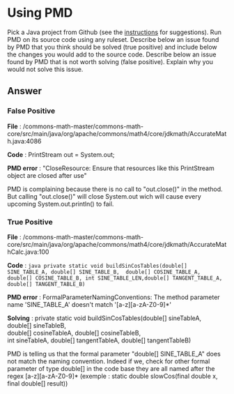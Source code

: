 # Using PMD

Pick a Java project from Github (see the [instructions](../sujet.md) for suggestions). Run PMD on its source code using any ruleset. Describe below an issue found by PMD that you think should be solved (true positive) and include below the changes you would add to the source code. Describe below an issue found by PMD that is not worth solving (false positive). Explain why you would not solve this issue.

## Answer

### False Positive

<b>File</b> : /commons-math-master/commons-math-core/src/main/java/org/apache/commons/math4/core/jdkmath/AccurateMath.java:4086 

<b>Code</b>        : PrintStream out = System.out;

<b>PMD error</b>   : "CloseResource:	Ensure that resources like this PrintStream object are closed after use"  

PMD is complaining because there is no call to "out.close()" in the method. But calling "out.close()" will close System.out wich will cause every upcoming   System.out.println() to fail.  


### True Positive

<b>File</b>        : /commons-math-master/commons-math-core/src/main/java/org/apache/commons/math4/core/jdkmath/AccurateMathCalc.java:100  

<b>Code</b>        : 
```java private static void buildSinCosTables(double[] SINE_TABLE_A, double[] SINE_TABLE_B,  double[] COSINE_TABLE_A, double[] COSINE_TABLE_B, int SINE_TABLE_LEN,double[] TANGENT_TABLE_A, double[] TANGENT_TABLE_B)  ```
                                          
<b>PMD error</b>   : FormalParameterNamingConventions:	The method parameter name 'SINE_TABLE_A' doesn't match '[a-z][a-zA-Z0-9]*'  

<b>Solving</b>     : private static void buildSinCosTables(double[] sineTableA, double[] sineTableB,  
                                          double[] cosineTableA, double[] cosineTableB,  
                                          int sineTableA, double[] tangentTableA, double[] tangentTableB)  

PMD is telling us that the formal parameter "double[] SINE_TABLE_A" does not match the naming convention. Indeed if we, check for other formal parameter of type double[] in the code base they are all named after the regex [a-z][a-zA-Z0-9]* (exemple : static double slowCos(final double x, final double[] result))  
 

